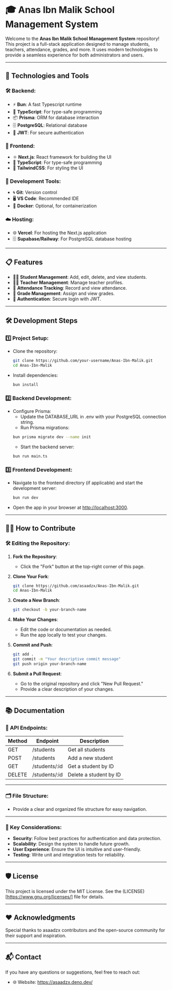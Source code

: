# 🎓 Anas Ibn Malik School Management System

Welcome to the **Anas Ibn Malik School Management System** repository! This project is a full-stack application designed to manage students, teachers, attendance, grades, and more. It uses modern technologies to provide a seamless experience for both administrators and users.

---

## 🚀 Technologies and Tools

### 🛠️ Backend:
- ⚡ **Bun**: A fast Typescript runtime
- 📝 **TypeScript**: For type-safe programming
- 📦 **Prisma**: ORM for database interaction
- 🗄️ **PostgreSQL**: Relational database
- 🔐 **JWT**: For secure authentication

### 🎨 Frontend:
- ⚛️ **Next.js**: React framework for building the UI
- 📝 **TypeScript**: For type-safe programming
- 💅 **TailwindCSS**: For styling the UI

### 🧰 Development Tools:
- 🌀 **Git**: Version control
- 🖥️ **VS Code**: Recommended IDE
- 🐳 **Docker**: Optional, for containerization

### ☁️ Hosting:
- 🌐 **Vercel**: For hosting the Next.js application
- 🗄️ **Supabase/Railway**: For PostgreSQL database hosting 

---

## 📋 Features
- 🧑‍🎓 **Student Management**: Add, edit, delete, and view students.
- 🧑‍🏫 **Teacher Management**: Manage teacher profiles.
- 📅 **Attendance Tracking**: Record and view attendance.
- 📝 **Grade Management**: Assign and view grades.
- 🔐 **Authentication**: Secure login with JWT.

---

## 🛠️ Development Steps

### 1️⃣ Project Setup:
- Clone the repository:
  ```bash
  git clone https://github.com/your-username/Anas-Ibn-Malik.git
  cd Anas-Ibn-Malik
- Install dependencies:
  ```bash
  bun install
  ```
### 2️⃣ Backend Development:
- Configure Prisma:
    - Update the DATABASE_URL in .env with your PostgreSQL connection string.
    - Run Prisma migrations:
  ```bash
  bun prisma migrate dev --name init
  ```
  - Start the backend server:
  ```bash
  bun run main.ts
  ```
  
### 3️⃣ Frontend Development:
- Navigate to the frontend directory (if applicable) and start the development server:
    ```bash
    bun run dev
    ```
- Open the app in your browser at [http://localhost:3000](http://localhost:3000).

---

## 🧑‍💻 How to Contribute

### 🛠️ Editing the Repository:
1. **Fork the Repository**:
     - Click the "Fork" button at the top-right corner of this page.

2. **Clone Your Fork**:
     ```bash
     git clone https://github.com/asaadzx/Anas-Ibn-Malik.git
     cd Anas-Ibn-Malik
     ```

3. **Create a New Branch**:
     ```bash
     git checkout -b your-branch-name
     ```

4. **Make Your Changes**:
     - Edit the code or documentation as needed.
     - Run the app locally to test your changes.

5. **Commit and Push**:
     ```bash
     git add .
     git commit -m "Your descriptive commit message"
     git push origin your-branch-name
     ```

6. **Submit a Pull Request**:
     - Go to the original repository and click "New Pull Request."
     - Provide a clear description of your changes.

---

## 📚 Documentation

### 📖 API Endpoints:
| Method | Endpoint          | Description              |
|--------|-------------------|--------------------------|
| GET    | /students         | Get all students         |
| POST   | /students         | Add a new student        |
| GET    | /students/:id     | Get a student by ID      |
| DELETE | /students/:id     | Delete a student by ID   |

---

### 🗂️ File Structure:
- Provide a clear and organized file structure for easy navigation.

---

### 🌟 Key Considerations:
- **Security**: Follow best practices for authentication and data protection.
- **Scalability**: Design the system to handle future growth.
- **User Experience**: Ensure the UI is intuitive and user-friendly.
- **Testing**: Write unit and integration tests for reliability.

---

## 🛡️ License
This project is licensed under the MIT License. See the (LICENSE)[https://www.gnu.org/licenses/] file for details.

---

## ❤️ Acknowledgments
Special thanks to asaadzx contributors and the open-source community for their support and inspiration.

---

## 📬 Contact
If you have any questions or suggestions, feel free to reach out:

- 🌐 Website: https://asaadzx.deno.dev/
